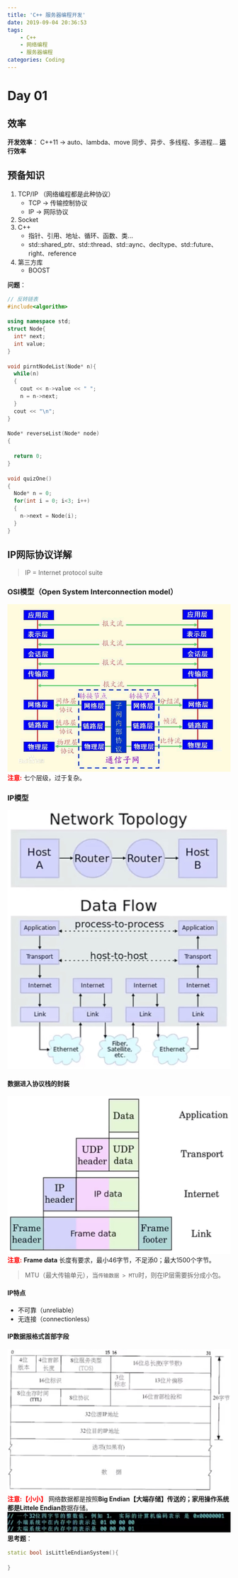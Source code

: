 ```yaml
---
title: 'C++ 服务器编程开发'
date: 2019-09-04 20:36:53
tags: 
	- C++
	- 网络编程
	- 服务器编程
categories: Coding
---
```

# Day 01
## 效率
**开发效率**： 
C++11 -> auto、lambda、move
同步、异步、多线程、多进程...
**运行效率**

## 预备知识
1. TCP/IP （网络编程都是此种协议）
	- TCP -> 传输控制协议
	- IP	-> 网际协议
2. Socket
3. C++
	- 指针、引用、地址、循环、函数、类...
	- std::shared_ptr、std::thread、std::aync、decltype、std::future、right、reference
4. 第三方库
   - BOOST

**问题**：

``` cpp
// 反转链表
#include<algorithm>

using namespace std;
struct Node{
  int* next;
  int value;
}

void pirntNodeList(Node* n){
  while(n)
  {
  	cout << n->value << " ";
    n = n->next;
  }
  cout << "\n";
}

Node* reverseList(Node* node)
{
  
  return 0;
}

void quizOne()
{
  Node* n = 0;
  for(int i = 0; i<3; i++)
  {
    n->next = Node(i);
  }
}
```

## IP网际协议详解

> IP = Internet protocol suite

### OSI模型（Open System Interconnection model）
![](/images/OSI_model.jpg)
<font color="red"><b>注意:</b></font> 七个层级，过于复杂。

### IP模型
![](/images/IP_model.jpg)
#### 数据进入协议栈的封装
![](/images/UDP_协议栈封装.jpg)
<font color="red"><b>注意:</b></font> **Frame data** 长度有要求，最小46字节，不足添0；最大1500个字节。
> MTU（最大传输单元），当`传输数据 > MTU`时，则在IP层需要拆分成小包。 
#### IP特点
- 不可靠（unreliable）
- 无连接（connectionless）
#### IP数据报格式首部字段
![](/images/IP_telegraph.jpg)
<font color="red"><b>注意:【小小】</b></font> 网络数据都是按照**Big Endian【大端存储】**传送的；家用操作系统都是**Littele Endian**数据存储。 
![Big_Small_Endian.jpg](/images/Big_Small_Endian.jpg)
**思考题**：
``` cpp
static bool isLittleEndianSystem(){

}
```





